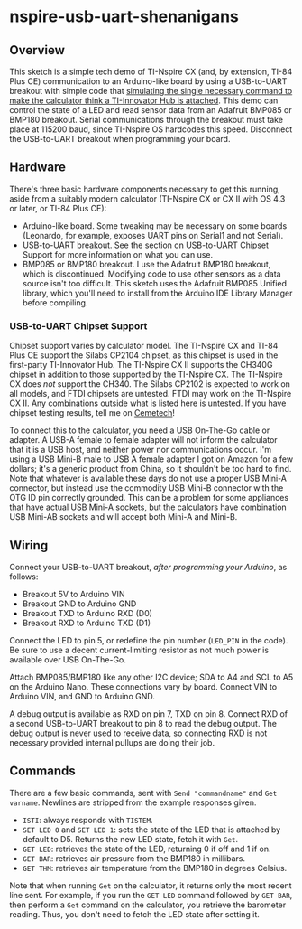 # nspire-usb-uart-shenanigans
## Overview
This sketch is a simple tech demo of TI-Nspire CX (and, by extension, TI-84 Plus CE) communication to an Arduino-like board by using a USB-to-UART breakout with simple code that [simulating the single necessary command to make the calculator think a TI-Innovator Hub is attached](https://www.cemetech.net/forum/viewtopic.php?t=19697). This demo can control the state of a LED and read sensor data from an Adafruit BMP085 or BMP180 breakout. Serial communications through the breakout must take place at 115200 baud, since TI-Nspire OS hardcodes this speed. Disconnect the USB-to-UART breakout when programming your board. 

## Hardware
There's three basic hardware components necessary to get this running, aside from a suitably modern calculator (TI-Nspire CX or CX II with OS 4.3 or later, or TI-84 Plus CE):
* Arduino-like board. Some tweaking may be necessary on some boards (Leonardo, for example, exposes UART pins on Serial1 and not Serial). 
* USB-to-UART breakout. See the section on USB-to-UART Chipset Support for more information on what you can use. 
* BMP085 or BMP180 breakout. I use the Adafruit BMP180 breakout, which is discontinued. Modifying code to use other sensors as a data source isn't too difficult. This sketch uses the Adafruit BMP085 Unified library, which you'll need to install from the Arduino IDE Library Manager before compiling.

### USB-to-UART Chipset Support
Chipset support varies by calculator model. The TI-Nspire CX and TI-84 Plus CE support the Silabs CP2104 chipset, as this chipset is used in the first-party TI-Innovator Hub. The TI-Nspire CX II supports the CH340G chipset in addition to those supported by the TI-Nspire CX. The TI-Nspire CX does *not* support the CH340. The Silabs CP2102 is expected to work on all models, and FTDI chipsets are untested. FTDI may work on the TI-Nspire CX II. Any combinations outside what is listed here is untested. If you have chipset testing results, tell me on [Cemetech](https://www.cemetech.net/forum/viewtopic.php?t=19697)!

To connect this to the calculator, you need a USB On-The-Go cable or adapter. A USB-A female to female adapter will not inform the calculator that it is a USB host, and neither power nor communications occur. I'm using a USB Mini-B male to USB A female adapter I got on Amazon for a few dollars; it's a generic product from China, so it shouldn't be too hard to find. Note that whatever is available these days do not use a proper USB Mini-A connector, but instead use the commodity USB Mini-B connector with the OTG ID pin correctly grounded. This can be a problem for some appliances that have actual USB Mini-A sockets, but the calculators have combination USB Mini-AB sockets and will accept both Mini-A and Mini-B.  

## Wiring
Connect your USB-to-UART breakout, *after programming your Arduino*, as follows: 
* Breakout 5V to Arduino VIN
* Breakout GND to Arduino GND
* Breakout TXD to Arduino RXD (D0)
* Breakout RXD to Arduino TXD (D1)

Connect the LED to pin 5, or redefine the pin number (`LED_PIN` in the code). Be sure to use a decent current-limiting resistor as not much power is available over USB On-The-Go. 

Attach BMP085/BMP180 like any other I2C device; SDA to A4 and SCL to A5 on the Arduino Nano. These connections vary by board. Connect VIN to Arduino VIN, and GND to Arduino GND. 

A debug output is available as RXD on pin 7, TXD on pin 8. Connect RXD of a second USB-to-UART breakout to pin 8 to read the debug output. The debug output is never used to receive data, so connecting RXD is not necessary provided internal pullups are doing their job. 

## Commands
There are a few basic commands, sent with `Send "commandname"` and `Get varname`. Newlines are stripped from the example responses given.  
* `ISTI`: always responds with `TISTEM`.
* `SET LED 0` and `SET LED 1`: sets the state of the LED that is attached by default to D5. Returns the new LED state, fetch it with `Get`. 
* `GET LED`: retrieves the state of the LED, returning 0 if off and 1 if on.
* `GET BAR`: retrieves air pressure from the BMP180 in millibars.
* `GET THM`: retrieves air temperature from the BMP180 in degrees Celsius.

Note that when running `Get` on the calculator, it returns only the most recent line sent. For example, if you run the `GET LED` command followed by `GET BAR`, then perform a `Get` command on the calculator, you retrieve the barometer reading. Thus, you don't need to fetch the LED state after setting it. 
